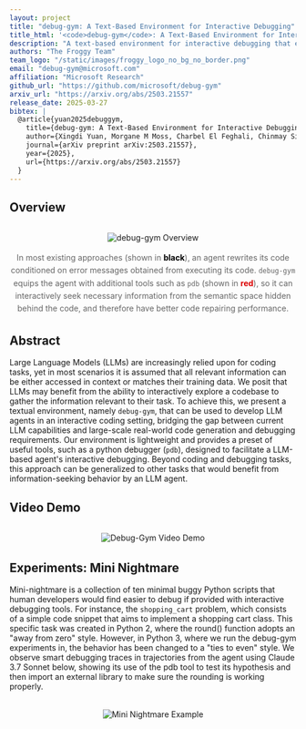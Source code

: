 ```yaml
---
layout: project
title: "debug-gym: A Text-Based Environment for Interactive Debugging"
title_html: '<code>debug-gym</code>: A Text-Based Environment for Interactive Debugging'
description: "A text-based environment for interactive debugging that enables Large Language Models to interactively explore codebases"
authors: "The Froggy Team"
team_logo: "/static/images/froggy_logo_no_bg_no_border.png"
email: "debug-gym@microsoft.com"
affiliation: "Microsoft Research"
github_url: "https://github.com/microsoft/debug-gym"
arxiv_url: "https://arxiv.org/abs/2503.21557"
release_date: 2025-03-27
bibtex: |
  @article{yuan2025debuggym,
    title={debug-gym: A Text-Based Environment for Interactive Debugging},
    author={Xingdi Yuan, Morgane M Moss, Charbel El Feghali, Chinmay Singh, Darya Moldavskaya, Drew MacPhee, Lucas Caccia, Matheus Pereira, Minseon Kim, Alessandro Sordoni, Marc-Alexandre C\^ot\'e},
    journal={arXiv preprint arXiv:2503.21557},
    year={2025},
    url={https://arxiv.org/abs/2503.21557}
  }
---
```


## Overview

<div style="text-align: center; margin: 2rem 0;">
  <img src="{{ '/static/images/intro_diagram-2.png' | relative_url }}" alt="debug-gym Overview" style="max-width: 100%; height: auto;">
  <p style="margin-top: 1rem; color: #666; line-height: 1.6;">
    In most existing approaches (shown in <span style="color: black; font-weight: bold;">black</span>), an agent rewrites its code conditioned on error messages obtained from executing its code. <code class="lightly-bold">debug-gym</code> equips the agent with additional tools such as <code class="lightly-bold">pdb</code> (shown in <span style="color: rgb(219, 1, 1); font-weight: bold;">red</span>), so it can interactively seek necessary information from the semantic space hidden behind the code, and therefore have better code repairing performance.
  </p>
</div>

## Abstract

Large Language Models (LLMs) are increasingly relied upon for coding tasks, yet in most scenarios it is assumed that all relevant information can be either accessed in context or matches their training data. We posit that LLMs may benefit from the ability to interactively explore a codebase to gather the information relevant to their task. To achieve this, we present a textual environment, namely `debug-gym`, that can be used to develop LLM agents in an interactive coding setting, bridging the gap between current LLM capabilities and large-scale real-world code generation and debugging requirements. Our environment is lightweight and provides a preset of useful tools, such as a python debugger (`pdb`), designed to facilitate a LLM-based agent's interactive debugging. Beyond coding and debugging tasks, this approach can be generalized to other tasks that would benefit from information-seeking behavior by an LLM agent.

## Video Demo

<div style="text-align: center; margin: 2rem 0;">
  <img src="{{ '/static/images/debug-bench-demo.gif' | relative_url }}" alt="Debug-Gym Video Demo">
</div>

## Experiments: Mini Nightmare

Mini-nightmare is a collection of ten minimal buggy Python scripts that human developers would find easier to debug if provided with interactive debugging tools. For instance, the `shopping_cart` problem, which consists of a simple code snippet that aims to implement a shopping cart class. This specific task was created in Python 2, where the round() function adopts an "away from zero" style. However, in Python 3, where we run the debug-gym experiments in, the behavior has been changed to a "ties to even" style. We observe smart debugging traces in trajectories from the agent using Claude 3.7 Sonnet below, showing its use of the pdb tool to test its hypothesis and then import an external library to make sure the rounding is working properly.

<div style="text-align: center; margin: 2rem 0;">
  <img src="{{ '/static/images/shopping_cart_mini_nightmare.png' | relative_url }}" alt="Mini Nightmare Example">
</div>
